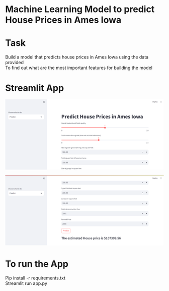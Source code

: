 # Machine Learning Model to predict House Prices in Ames Iowa
# Task
Build a model that predicts house prices in Ames Iowa using the data provided<br>
To find out what are the most important features for building the model<br>
# Streamlit App
![image](https://github.com/jamesbengi/Predicting-house-prices-in-Ames-Iowa/blob/master/asset1.PNG)

![image](https://github.com/jamesbengi/Predicting-house-prices-in-Ames-Iowa/blob/master/asset2.PNG)

# To run the App
</li> Pip install -r requirements.txt<br>
</li> Streamlit run app.py<br>
